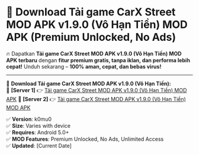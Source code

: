 # 🚀 Download Tải game CarX Street MOD APK v1.9.0 (Vô Hạn Tiền) MOD APK (Premium Unlocked, No Ads)  

🔥 Dapatkan **Tải game CarX Street MOD APK v1.9.0 (Vô Hạn Tiền) MOD APK terbaru** dengan **fitur premium gratis, tanpa iklan, dan performa lebih cepat!** Unduh sekarang – **100% aman, cepat, dan bebas virus!**  

---


🔽 **Download Tải game CarX Street MOD APK v1.9.0 (Vô Hạn Tiền):**  
🔹 **[Server 1]** 👉 [Tải game CarX Street MOD APK v1.9.0 (Vô Hạn Tiền) MOD APK](https://apkcomod.com?title=Tải_game_CarX_Street_MOD_APK_v1.9.0_(Vô_Hạn_Tiền))  
🔹 **[Server 2]** 👉 [Tải game CarX Street MOD APK v1.9.0 (Vô Hạn Tiền) MOD APK](https://apkcomod.com?title=Tải_game_CarX_Street_MOD_APK_v1.9.0_(Vô_Hạn_Tiền))  


✅ **Version**: k0mu0  
✅ **Size**: Varies with device  
✅ **Requires**: Android 5.0+  
✅ **MOD Features**: Premium Unlocked, No Ads, Unlimited Access  
✅ **Updated**: [Current Date]  